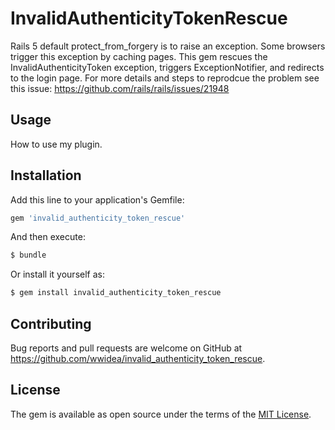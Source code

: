 # InvalidAuthenticityTokenRescue
Rails 5 default protect_from_forgery is to raise an exception. Some browsers trigger this exception by caching pages. This gem rescues the InvalidAuthenticityToken exception, triggers ExceptionNotifier, and redirects to the login page. For more details and steps to reprodcue the problem see this issue: https://github.com/rails/rails/issues/21948

## Usage
How to use my plugin.

## Installation
Add this line to your application's Gemfile:

```ruby
gem 'invalid_authenticity_token_rescue'
```

And then execute:
```bash
$ bundle
```

Or install it yourself as:
```bash
$ gem install invalid_authenticity_token_rescue
```

## Contributing
Bug reports and pull requests are welcome on GitHub at https://github.com/wwidea/invalid_authenticity_token_rescue.

## License
The gem is available as open source under the terms of the [MIT License](http://opensource.org/licenses/MIT).

